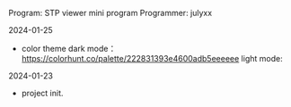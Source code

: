 Program: STP viewer mini program
Programmer: julyxx

2024-01-25
- color theme 
  dark mode：https://colorhunt.co/palette/222831393e4600adb5eeeeee
  light mode: 

2024-01-23
- project init.
